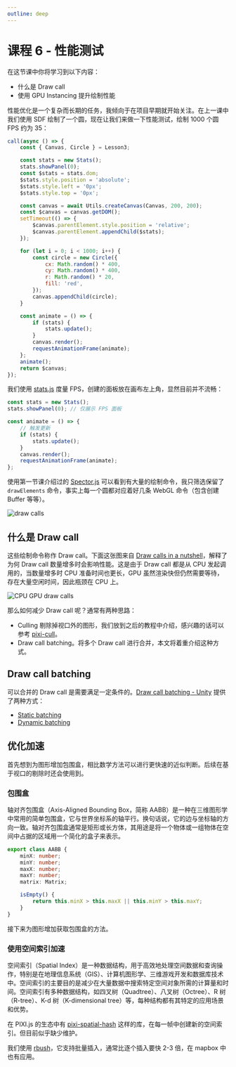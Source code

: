 ```yaml
---
outline: deep
---
```


# 课程 6 - 性能测试

在这节课中你将学习到以下内容：

-   什么是 Draw call
-   使用 GPU Instancing 提升绘制性能

性能优化是一个复杂而长期的任务，我倾向于在项目早期就开始关注。在上一课中我们使用 SDF 绘制了一个圆，现在让我们来做一下性能测试，绘制 1000 个圆 FPS 约为 35：

```js eval code=false
call(async () => {
    const { Canvas, Circle } = Lesson3;

    const stats = new Stats();
    stats.showPanel(0);
    const $stats = stats.dom;
    $stats.style.position = 'absolute';
    $stats.style.left = '0px';
    $stats.style.top = '0px';

    const canvas = await Utils.createCanvas(Canvas, 200, 200);
    const $canvas = canvas.getDOM();
    setTimeout(() => {
        $canvas.parentElement.style.position = 'relative';
        $canvas.parentElement.appendChild($stats);
    });

    for (let i = 0; i < 1000; i++) {
        const circle = new Circle({
            cx: Math.random() * 400,
            cy: Math.random() * 400,
            r: Math.random() * 20,
            fill: 'red',
        });
        canvas.appendChild(circle);
    }

    const animate = () => {
        if (stats) {
            stats.update();
        }
        canvas.render();
        requestAnimationFrame(animate);
    };
    animate();
    return $canvas;
});
```

我们使用 [stats.js] 度量 FPS，创建的面板放在画布左上角，显然目前并不流畅：

```ts
const stats = new Stats();
stats.showPanel(0); // 仅展示 FPS 面板

const animate = () => {
    // 触发更新
    if (stats) {
        stats.update();
    }
    canvas.render();
    requestAnimationFrame(animate);
};
```

使用第一节课介绍过的 [Spector.js] 可以看到有大量的绘制命令，我只筛选保留了 `drawElements` 命令，事实上每一个圆都对应着好几条 WebGL 命令（包含创建 Buffer 等等）。

![draw calls](/draw-calls.png)

## 什么是 Draw call

这些绘制命令称作 Draw call。下面这张图来自 [Draw calls in a nutshell]，解释了为何 Draw call 数量增多时会影响性能。这是由于 Draw call 都是从 CPU 发起调用的，当数量增多时 CPU 准备时间也更长，GPU 虽然渲染快但仍然需要等待，存在大量空闲时间，因此瓶颈在 CPU 上。

![CPU GPU draw calls](https://miro.medium.com/v2/resize:fit:1400/format:webp/1*EEqn28cbO11QXkyqcoaO7g.jpeg)

那么如何减少 Draw call 呢？通常有两种思路：

-   Culling 剔除掉视口外的图形，我们放到之后的教程中介绍，感兴趣的话可以参考 [pixi-cull]。
-   Draw call batching。将多个 Draw call 进行合并，本文将着重介绍这种方式。

## Draw call batching

可以合并的 Draw call 是需要满足一定条件的。[Draw call batching - Unity] 提供了两种方式：

-   [Static batching]
-   [Dynamic batching]

## 优化加速

首先想到为图形增加包围盒，相比数学方法可以进行更快速的近似判断。后续在基于视口的剔除时还会使用到。

### 包围盒

轴对齐包围盒（Axis-Aligned Bounding Box，简称 AABB）是一种在三维图形学中常用的简单包围盒，它与世界坐标系的轴平行。换句话说，它的边与坐标轴的方向一致。轴对齐包围盒通常是矩形或长方体，其用途是将一个物体或一组物体在空间中占据的区域用一个简化的盒子来表示。

```ts
export class AABB {
    minX: number;
    minY: number;
    maxX: number;
    maxY: number;
    matrix: Matrix;

    isEmpty() {
        return this.minX > this.maxX || this.minY > this.maxY;
    }
}
```

接下来为图形增加获取包围盒的方法。

### 使用空间索引加速

空间索引（Spatial Index）是一种数据结构，用于高效地处理空间数据和查询操作，特别是在地理信息系统（GIS）、计算机图形学、三维游戏开发和数据库技术中。空间索引的主要目的是减少在大量数据中搜索特定空间对象所需的计算量和时间。空间索引有多种数据结构，如四叉树（Quadtree）、八叉树（Octree）、R 树（R-tree）、K-d 树（K-dimensional tree）等，每种结构都有其特定的应用场景和优势。

在 PIXI.js 的生态中有 [pixi-spatial-hash] 这样的库，在每一帧中创建新的空间索引。但目前似乎缺少维护。

我们使用 [rbush]，它支持批量插入，通常比逐个插入要快 2-3 倍，在 mapbox 中也有应用。

[stats.js]: https://github.com/mrdoob/stats.js
[Spector.js]: https://spector.babylonjs.com/
[Draw calls in a nutshell]: https://toncijukic.medium.com/draw-calls-in-a-nutshell-597330a85381
[Draw call batching - Unity]: https://docs.unity3d.com/Manual/DrawCallBatching.html
[Static batching]: https://docs.unity3d.com/Manual/static-batching.html
[Dynamic batching]: https://docs.unity3d.com/Manual/dynamic-batching.html
[pixi-cull]: https://github.com/davidfig/pixi-cull
[pixi-spatial-hash]: https://github.com/ShukantPal/pixi-spatial-hash
[rbush]: https://github.com/mourner/rbush

